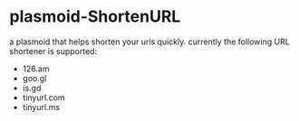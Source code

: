 plasmoid-ShortenURL
===================

a plasmoid that helps shorten your urls quickly.
currently the following URL shortener is supported:
* 126.am
* goo.gl
* is.gd
* tinyurl.com
* tinyurl.ms
